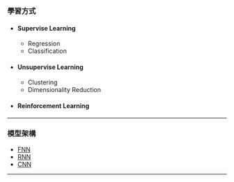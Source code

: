 ### 學習方式
* #### Supervise Learning
	* Regression
	* Classification
* #### Unsupervise Learning 
	* Clustering
	* Dimensionality Reduction
* #### Reinforcement Learning 
---
### 模型架構
* [FNN](FNN.md)
* [RNN](RNN.md)
* [CNN](CNN.md)
---
